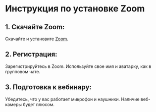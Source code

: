 # Инструкция по установке Zoom

## 1. Скачайте Zoom:
Скачайте и установите [Zoom](https://zoom.us/download).

## 2. Регистрация:
Зарегистрируйтесь в Zoom. Используйте свое имя и аватарку, как в групповом чате.

## 3. Подготовка к вебинару:
Убедитесь, что у вас работает микрофон и наушники. Наличие веб-камеры будет плюсом.